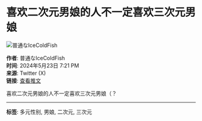 # 喜欢二次元男娘的人不一定喜欢三次元男娘

![普通なIceColdFish](https://pbs.twimg.com/profile_images/1765809390735757312/Qld8Xct__normal.jpg)

**作者**: 普通なIceColdFish  
**时间**: 2024年5月23日 7:21 PM  
**来源**: Twitter (X)  
**链接**: [查看推文](https://x.com/KirisameKBM/status/1793723959114187237)  

喜欢二次元男娘的人不一定喜欢三次元男娘（？  

---

**标签**: 多元性别, 男娘, 二次元, 三次元